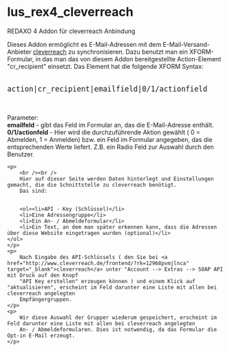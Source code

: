 # lus_rex4_cleverreach
REDAXO 4 Addon für cleverreach Anbindung

<p>
Dieses Addon ermöglicht es E-Mail-Adressen mit dem E-Mail-Versand-Anbieter <a href="http://www.cleverreach.de/frontend/?rk=12968pvmjlnca" target="_blank">cleverreach</a> zu synchronisieren.
Dazu benutzt man ein XFORM-Formular, in das man das von diesem Addon bereitgestellte Action-Element "cr_recipient" einsetzt. Das Element hat die folgende XFORM Syntax:
	<br /><br />
	<pre style="font-size: 1.2em;">action|cr_recipient|emailfield|0/1/actionfield</pre>
	<br />
</p>
<p>Parameter:<br />
	<b>emailfeld</b> - gibt das Feld im Formular an, das die E-Mail-Adresse enthält.<br />
	<b>0/1/actionfeld</b>	- Hier wird die durchzuführende Aktion gewählt ( 0 = Abmelden, 1 = Anmelden) bzw. ein Feld im Formular angegeben, das die entsprechenden Werte liefert. Z.B. ein Radio Feld zur Auswahl durch den Benutzer.<br />
</p>

	<p>
		<br /><br />
		Hier auf dieser Seite werden Daten hinterlegt und Einstellungen gemacht, die die Schnittstelle zu cleverreach benötigt.
		Das sind:

	
		<ol><li>API - Key (Schlüssel)</li>
		<li>Eine Adressengruppe</li>
		<li>Ein An- / Abmeldeformular</li>
		<li>Ein Text, an dem man später erkennen kann, dass die Adressen über diese Website eingetragen wurden (optional)</li>
	</ol>
	</p>
	<p>
		Nach Eingabe des API-Schlüssels ( den Sie bei <a href="http://www.cleverreach.de/frontend/?rk=12968pvmjlnca" target="_blank">cleverreach</a> unter "Account --> Extras --> SOAP API mit Druck auf den Knopf
		"API Key erstellen" erzeugen können ) und einem Klick auf "aktualisieren", erscheint im Feld darunter eine Liste mit allen bei cleverreach angelegten
		Empfängergruppen.
	</p>
	<p>
		Wir diese Auswahl der Grupper wiederum gespeichert, erscheint im Feld darunter eine Liste mit allen bei cleverreach angelegten
		An- / Abmeldeformularen. Dies ist notwendig, da das Formular die Opt-in E-Mail erzeugt.
	</p>
